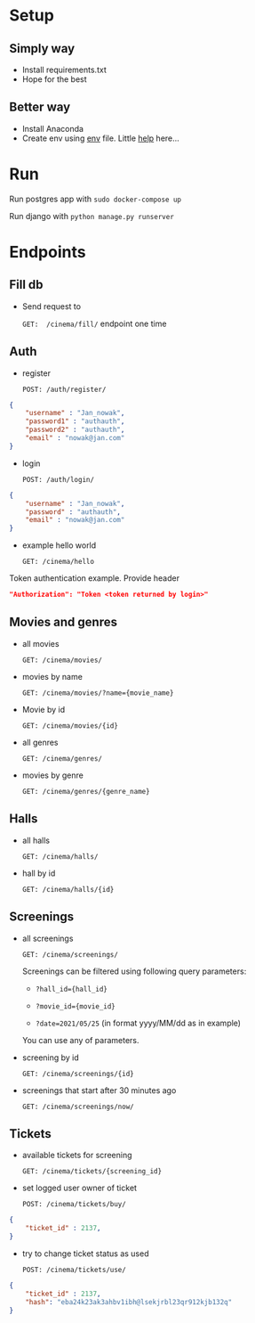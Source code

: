 # Setup
## Simply way
* Install requirements.txt
* Hope for the best
## Better way
* Install Anaconda
* Create env using [env](environment.yml) file. 
  Little [help](https://conda.io/projects/conda/en/latest/user-guide/tasks/manage-environments.html#creating-an-environment-from-an-environment-yml-file)
    here...

# Run

Run postgres app with `sudo docker-compose up`

Run django with `python manage.py runserver`

# Endpoints

## Fill db
* Send request to 
    
  `GET:  /cinema/fill/` endpoint one time

## Auth

* register 
  
    `POST: /auth/register/` 

```json
{
    "username" : "Jan_nowak",
    "password1" : "authauth",
    "password2" : "authauth",
    "email" : "nowak@jan.com"
}
```




* login 
  
    `POST: /auth/login/`

```json
{
    "username" : "Jan_nowak",
    "password" : "authauth",
    "email" : "nowak@jan.com"
}
```


* example hello world 
  
  `GET: /cinema/hello`

Token authentication example. 
Provide header 
```json
"Authorization": "Token <token returned by login>"
```

## Movies and genres

* all movies 
  
  `GET: /cinema/movies/`


* movies by name 
  
  `GET: /cinema/movies/?name={movie_name}`


* Movie by id 
  
  `GET: /cinema/movies/{id}`


* all genres 
  
  `GET: /cinema/genres/`


* movies by genre 
  
  `GET: /cinema/genres/{genre_name}`

## Halls

* all halls 
  
  `GET: /cinema/halls/`
  

* hall by id 
  
  `GET: /cinema/halls/{id}`

## Screenings

* all screenings 
  
  `GET: /cinema/screenings/`

  Screenings can be filtered using following query parameters:

  * `?hall_id={hall_id}`

  * `?movie_id={movie_id}`

  * `?date=2021/05/25` (in format yyyy/MM/dd as in example)
  
  You can use any of parameters.


* screening by id 
  
  `GET: /cinema/screenings/{id}`


* screenings that start after 30 minutes ago 
  
  `GET: /cinema/screenings/now/`


## Tickets

* available tickets for screening 
  
  `GET: /cinema/tickets/{screening_id}`


* set logged user owner of ticket 
  
  `POST: /cinema/tickets/buy/`

```json 
{
    "ticket_id" : 2137,
} 
```
  

* try to change ticket status as used 
  
  `POST: /cinema/tickets/use/`

```json 
{
    "ticket_id" : 2137,
    "hash": "eba24k23ak3ahbv1ibh@lsekjrbl23qr912kjb132q"
} 
```